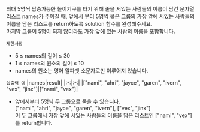 최대 5명씩 탑승가능한 놀이기구를 타기 위해 줄을 서있는 사람들의 이름이 담긴 문자열 리스트 names가 주어질 때, 앞에서 부터 5명씩 묶은 그룹의 가장 앞에 서있는 사람들의 이름을 담은 리스트를 return하도록 solution 함수를 완성해주세요. 
<br>
마지막 그룹이 5명이 되지 않더라도 가장 앞에 있는 사람의 이름을 포함합니다.

`제한사항`
- 5 ≤ names의 길이 ≤ 30
- 1 ≤ names의 원소의 길이 ≤ 10
- names의 원소는 영어 알파벳 소문자로만 이루어져 있습니다.

`입출력 예`
|names|result|
|:-:|:-:|
|["nami", "ahri", "jayce", "garen", "ivern", "vex", "jinx"]|["nami", "vex"]|

- 앞에서부터 5명씩 두 그룹으로 묶을 수 있습니다.
<br> ["nami", "ahri", "jayce", "garen", "ivern"], ["vex", "jinx"] 
<br> 이 두 그룹에서 가장 앞에 서있는 사람들의 이름을 담은 리스트인 ["nami", "vex"]를 return합니다.
